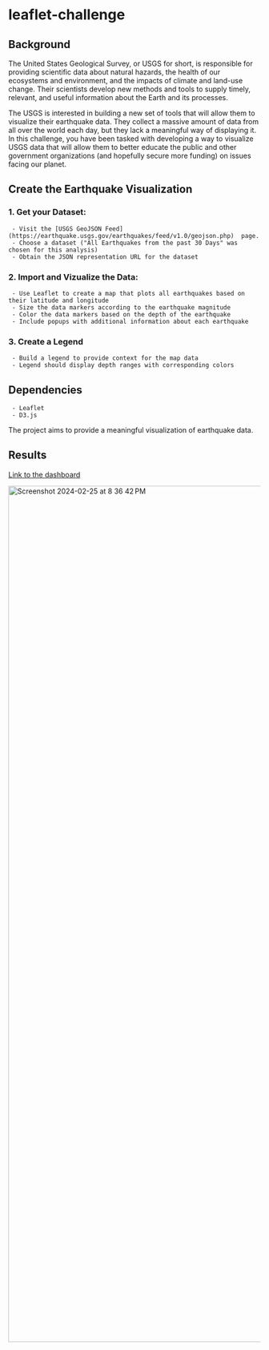 # leaflet-challenge


## Background

The United States Geological Survey, or USGS for short, is responsible for providing scientific data about natural hazards, the health of our ecosystems and environment, and the impacts of climate and land-use change. Their scientists develop new methods and tools to supply timely, relevant, and useful information about the Earth and its processes.

The USGS is interested in building a new set of tools that will allow them to visualize their earthquake data. They collect a massive amount of data from all over the world each day, but they lack a meaningful way of displaying it. In this challenge, you have been tasked with developing a way to visualize USGS data that will allow them to better educate the public and other government organizations (and hopefully secure more funding) on issues facing our planet.

## Create the Earthquake Visualization

### 1. Get your Dataset:
     - Visit the [USGS GeoJSON Feed](https://earthquake.usgs.gov/earthquakes/feed/v1.0/geojson.php)  page.
     - Choose a dataset ("All Earthquakes from the past 30 Days" was chosen for this analysis)
     - Obtain the JSON representation URL for the dataset
### 2. Import and Vizualize the Data:
     - Use Leaflet to create a map that plots all earthquakes based on their latitude and longitude
     - Size the data markers according to the earthquake magnitude
     - Color the data markers based on the depth of the earthquake
     - Include popups with additional information about each earthquake
 ### 3. Create a Legend
     - Build a legend to provide context for the map data
     - Legend should display depth ranges with corresponding colors

## Dependencies
     - Leaflet
     - D3.js

The project aims to provide a meaningful visualization of earthquake data.

## Results
[Link to the dashboard](https://nalchamp.github.io/leaflet-challenge/)

<img width="1710" alt="Screenshot 2024-02-25 at 8 36 42 PM" src="https://github.com/Nalchamp/leaflet-challenge/assets/145158606/ad643047-80e8-4dd5-b26f-d5e6c07b972b">


